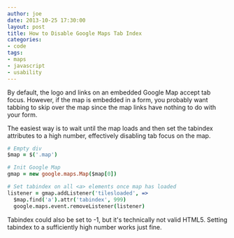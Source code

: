```yaml
---
author: joe
date: 2013-10-25 17:30:00
layout: post
title: How to Disable Google Maps Tab Index
categories:
- code
tags:
- maps
- javascript
- usability
---
```


By default, the logo and links on an embedded Google Map accept tab focus.
However, if the map is embedded in a form, you probably want tabbing to
skip over the map since the map links have nothing to do with your form.

The easiest way is to wait until the map loads and then set the tabindex
attributes to a high number, effectively disabling tab focus on the map.

```coffeescript
# Empty div
$map = $('.map')

# Init Google Map
gmap = new google.maps.Map($map[0])

# Set tabindex on all <a> elements once map has loaded
listener = gmap.addListener('tilesloaded', =>
  $map.find('a').attr('tabindex', 999)
  google.maps.event.removeListener(listener)
```

Tabindex could also be set to -1, but it's technically not valid HTML5.
Setting tabindex to a sufficiently high number works just fine.
